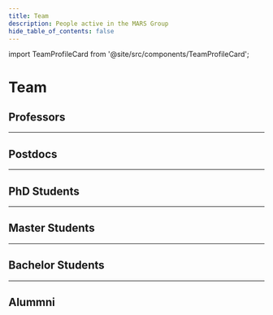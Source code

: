 ```yaml
---
title: Team
description: People active in the MARS Group
hide_table_of_contents: false
---
```


import TeamProfileCard from '@site/src/components/TeamProfileCard';

# Team

## Professors

<div class="row">
    <TeamProfileCard 
        name="Thomas Clemen"
        description="Project leadership and representation"
        img="/img/team/thomas-clemen.jpeg"
        />
</div>

<div class="row">
<TeamProfileCard 
    name="Marina Tropmann-Frick"
    description="Data Science: Analytics and Visualization"
    />

<TeamProfileCard 
    name="Karen Bradshaw"
    description="GPU-based simulation, teaching socio-ecological modelling. Computer Science Department, Rhodes University, South Africa"
    />

<TeamProfileCard 
    name="Yanling Zhou"
    description="IoT, Smart Cities, Hefei University, China"
    />

<TeamProfileCard 
    name="Greg Kiker"
    description="KNP model development and simulation platform comparison. Dept. of Agricultural and Biological Engineering, University of Florida"
    />

<TeamProfileCard 
    name="Michael Köhler-Bußmeier"
    description="Theoretical Computer Science, Computational Organisation Theory"
    />

<TeamProfileCard 
    name="Jan Sudeikat"
    description="Cyber-physical Systems, Self-Organization in MAS"
    />
</div>

---

## Postdocs

<div class="row">
<TeamProfileCard 
    name="Ulfia A. Lenfers"
    description="Conceptual Modeling, Model Development, Requirements Engineering, Outreach"
    />

<TeamProfileCard 
    name="Devotha Nyambo"
    description="Conceptual Modeling and Model Development – ESIDA Project"
    />

<TeamProfileCard 
    name="Rebecca Sarku"
    description="Climate Adaptation, Climate Information Services, Designing Innovative Governance Arrangements, Adaptive Decision-making, and Digital Technologies for Agricultural and Sustainable Food Systems"
    />
</div>

---

## PhD Students

<div class="row">
<TeamProfileCard 
    name="Daniel Glake"
    description="SmartOpen Hamburg. Technical Architect of MARS Systems, MARS Runtime, MARS DSL, OpenData Discovery and Integration"
    />

<TeamProfileCard 
    name="Juliane Bönecke"
    description="Epidemiological Research – ESIDA project"
    />
</div>

---

## Master Students

<div class="row">
<TeamProfileCard 
    name="Nima Ahmady-Moghaddam"
    description="ESIDA Project, SmartOpen Hamburg"
    />
<TeamProfileCard 
    name="Daniel Osterholz"
    description="SmartOpen Hamburg"
    />
<TeamProfileCard 
    name="Jonathan Ströbele"
    description="ESIDA Project"
    />
</div>

---

## Bachelor Students

---

## Alummni

<div class="row">
<TeamProfileCard 
    name="Jan-Niklas Voß"
    year="2022"
    description="Jan-Niklas Voß, MARS Explorer"
    />
<TeamProfileCard 
    name="Julius Weyl"
    year="2019"
    description="SmartOpen Hamburg"
    />
<TeamProfileCard 
    name="Andreas Löffler"
    year="2018"
    description="Smart Rescue Model"
    />
<TeamProfileCard 
    name="Philipp Kayser"
    year="2018"
    description="GPU-based distributed environment"
    />
<TeamProfileCard 
    name="Jan Dalski"
    year="2018"
    description="Generic Agent Architecture, WebGL Visualization and Website."
    />
<TeamProfileCard 
    name="Lennart Karsten"
    year="2018"
    description="GIS data processing, public relations, infrastructure and Linux support."
    />
<TeamProfileCard 
    name="Lukas Grundmann"
    year="2018"
    description="Immune system simulation, infrastructure and Linux support"
    />
<TeamProfileCard 
    name="Petar Krastev"
    year="2018"
    description="Cascading deletion of assets"
    />
<TeamProfileCard 
    name="Prannoy Mulmi"
    year="2018"
    description="Archiving finished simulation data"
    />
<TeamProfileCard 
    name="Christian Hüning"
    year="2016"
    description="Development of MARS LIFE application and MARS Cloud"
    />
<TeamProfileCard 
    name="Daniel Steiman"
    year="2015"
    description="Context awareness for multi agent simulations based on reactive computing"
    />
<TeamProfileCard 
    name="Jana Asmussen"
    year="2015"
    description="Modelling of cheetah/impala hunting behaviour"
    />
<TeamProfileCard 
    name="Daniela Niemeyer"
    year="2015"
    description="Goal-oriented action planning in evacuation scenarios"
    />
<TeamProfileCard 
    name="Alexander Schnoor"
    year="2015"
    description="View protocol specification and Unity-based visualization"
    />
<TeamProfileCard 
    name="Jan Steffen"
    year="2015"
    description="A spatio-temporal data warehouse for heterogenous ecological data"
    />
<TeamProfileCard 
    name="Torben Woggan"
    year="2015"
    description="Layer logging service for simulation data output"
    />
<TeamProfileCard 
    name="Mariusz Baldowski"
    year="2014"
    description="Investigation of forest biomass growth with a spatial composite indicator"
    />
<TeamProfileCard 
    name="Hodabalo Pereki"
    year="2013"
    description="Simulation of tree growth and biomass fluctuations in Abdoulaye Wildlife Reserve"
    />
</div>




